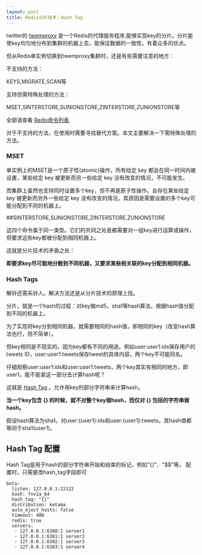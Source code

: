 ```yaml
---
layout: post
title: Redis分片技术：Hash Tag
---
```


twitter的 [twemproxy](https://github.com/twitter/twemproxy) 是一个Redis的代理服务程序,能够实现key的分片。分片能使key均匀地分布到集群的机器上去，能保证数据的一致性，有着众多的优点。

但从Redis单实例切换到twemproxy集群时，还是有些需要注意的地方：

不支持的方法：

KEYS,MIGRATE,SCAN等

支持但需特殊处理的方法：

MSET,SINTERSTORE,SUNIONSTORE,ZINTERSTORE,ZUNIONSTORE等

全部请查看 [Redis命令列表](https://github.com/twitter/twemproxy/blob/master/notes/redis.md).

对于不支持的方法，在使用时需要寻找替代方案。本文主要解决一下需特殊处理的方法。

### MSET
单实例上的MSET是一个原子性(atomic)操作，所有给定 key 都会在同一时间内被设置，某些给定 key 被更新而另一些给定 key 没有改变的情况，不可能发生。

而集群上虽然也支持同时设置多个key，但不再是原子性操作。会存在某些给定 key 被更新而另外一些给定 key 没有改变的情况。其原因是需要设置的多个key可能分配到不同的机器上。

##SINTERSTORE,SUNIONSTORE,ZINTERSTORE,ZUNIONSTORE

这四个命令属于同一类型。它们的共同之处是都需要对一组key进行运算或操作，但要求这些key都被分配到相同机器上。

这就是分片技术的矛盾之处：

**即要求key尽可能地分散到不同机器，又要求某些相关联的key分配到相同机器。**

### Hash Tags
解铃还需系铃人。解决方法还是从分片技术的原理上找。

分片，就是一个hash的过程：对key做md5，sha1等hash算法，根据hash值分配到不同的机器上。

为了实现将key分到相同机器，就需要相同的hash值，即相同的key（改变hash算法也行，但不简单）。

但key相同是不现实的，因为key都有不同的用途。例如user:user1:ids保存用户的tweets ID，user:user1:tweets保存tweet的具体内容，两个key不可能同名。

仔细观察user:user1:ids和user:user1:tweets，两个key其实有相同的地方，即user1。能不能拿这一部分去计算hash呢？

这就是 [Hash Tag](https://github.com/twitter/twemproxy/blob/master/notes/recommendation.md#hash-tags) 。允许用key的部分字符串来计算hash。


**当一个key包含 {} 的时候，就不对整个key做hash，而仅对 {} 包括的字符串做hash。**

假设hash算法为sha1。对user:{user1}:ids和user:{user1}:tweets，其hash值都等同于sha1(user1)。

## Hash Tag 配置

Hash Tag是用于hash的部分字符串开始和结束的标记，例如"{}"、"$$"等。
配置时，只需更改hash_tag字段即可

    beta:
      listen: 127.0.0.1:22122
      hash: fnv1a_64
      hash_tag: "{}"
      distribution: ketama
      auto_eject_hosts: false
      timeout: 400
      redis: true
      servers:
       - 127.0.0.1:6380:1 server1
       - 127.0.0.1:6381:1 server2
       - 127.0.0.1:6382:1 server3
       - 127.0.0.1:6383:1 server4